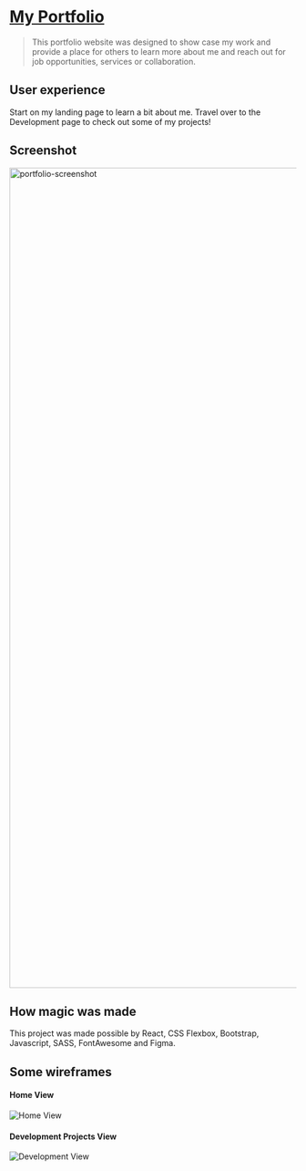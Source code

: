 # [My Portfolio](https://lizmarieportfolio.netlify.app/)
> This portfolio website was designed to show case my work and provide a place for others to learn more about me and reach out for job opportunities, services or collaboration.

## User experience
Start on my landing page to learn a bit about me. Travel over to the Development page to check out some of my projects!

## Screenshot
<img width="1439" alt="portfolio-screenshot" src="https://user-images.githubusercontent.com/65733608/223361786-e26880a4-81f9-4205-92d3-170d017bcd46.png">

## How magic was made
This project was made possible by React, CSS Flexbox, Bootstrap, Javascript, SASS, FontAwesome and Figma.

## Some wireframes
#### Home View
![Home View](https://user-images.githubusercontent.com/65733608/225512338-19574f7b-2238-4dcc-8073-b9272fd8d86c.png)



#### Development Projects View
![Development View](https://user-images.githubusercontent.com/65733608/225512343-770e89fa-5aab-4ea8-9024-c3f769bb38f1.png)
